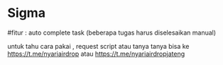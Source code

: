 # Sigma

#fitur : auto complete task (beberapa tugas harus diselesaikan manual)

untuk tahu cara pakai , request script atau tanya tanya bisa ke https://t.me/nyariairdrop atau https://t.me/nyariairdropjateng
